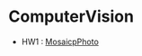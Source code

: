# ComputerVision

* HW1 : [MosaicpPhoto](https://github.com/aaron851113/ComputerVision/tree/master/MosaicpPhoto)
